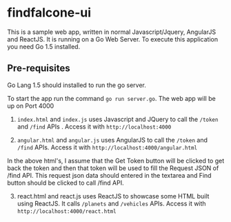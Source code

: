 # findfalcone-ui

This is a sample web app, written in normal Javascript/Jquery, AngularJS and ReactJS. It is running on a Go Web Server. To execute this application you need Go 1.5 installed.

## Pre-requisites 

Go Lang 1.5 should installed to run the go server.

To start the app run the command `go run server.go`. The web app will be up on Port 4000

1. `index.html` and `index.js` uses Javascript and JQuery to call the  `/token` and `/find` APIs . Access it with `http://localhost:4000`

2. `angular.html` and `angular.js` uses AngularJS to call the `/token` and `/find` APIs.  Access it with `http://localhost:4000/angular.html`

In the above html's, I assume that the Get Token button will be clicked to get back the token and then that token will be used to fill the Request JSON of /find API. This request json data should entered in the textarea and Find button should be clicked to call /find API.



3. react.html and react.js uses ReactJS to showcase some HTML built using ReactJS. It calls `/planets` and `/vehicles` APIs.  Access it with `http://localhost:4000/react.html` 


